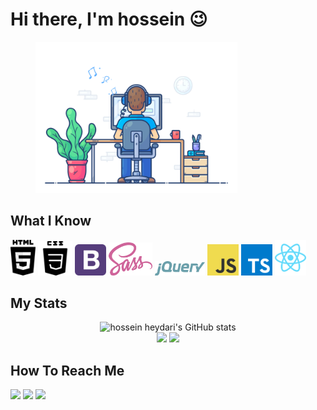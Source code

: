 # Hi there, I'm hossein 😉
<p align="center" style="width:80%;">
  <img src="https://raw.githubusercontent.com/hossein-heydari79/hossein-heydari79/main/drow.gif" alt="animated" width="80%" />
</p>

## What I Know

<p>
<img src="./images/html5-2.svg" width="40"/>
<img src="./images/css-124-624920.png" width="55"/>
<img src="./images/bootstrap-4.svg" width="50"/>
<img src="./images/sass-1.svg" width="70"/>
<img src="./images/jquery-2.svg" width="80"/>
<img src="./images/logo-javascript.svg" width="50"/>
<img src="./images/typescript.svg" width="50"/>
<img src="./images/react-2.svg" width="50"/>
</p>







## My Stats
<!-- ![Top Langs](https://github-readme-stats.vercel.app/api?username=hossein-heydari79&show_icons=true&include_all_commits=true&theme=monokai)
![mattn's github stats](https://github-readme-stats.vercel.app/api/top-langs/?username=hossein-heydari79&layout=compact&theme=monokai&langs_count=12) -->

<p align="center">
  <img src="https://github-readme-stats.vercel.app/api?username=hossein-heydari79&show_icons=true&include_all_commits=true&theme=monokai" alt="hossein heydari's GitHub stats" /><br />
  <img src="https://github-readme-streak-stats.herokuapp.com/?user=hossein-heydari79&theme=monokai"/>
  <img src="https://github-readme-stats.vercel.app/api/top-langs/?username=hossein-heydari79&layout=compact&theme=monokai&langs_count=12"/>
</p>

<!--
## What i Know
![javascript](https://img.icons8.com/dusk/64/000000/javascript-logo.png)
![react](https://img.icons8.com/officel/64/000000/react.png)
![sass](https://img.icons8.com/color/64/000000/sass.png) -->

## How To Reach Me
<a href="https://t.me/hossein_heydari79" target="_blank"><img src="https://www.vectorlogo.zone/logos/telegram/telegram-tile.svg" width="32"/></a>
<a href="mailto:hosseinheydari790228@gmail.com" target="_blank"><img src="https://www.vectorlogo.zone/logos/gmail/gmail-icon.svg" width="32"/></a>
<a href="https://www.linkedin.com/in/hossein-heydari-7085931b8" target="_blank"><img src="https://www.vectorlogo.zone/logos/linkedin/linkedin-tile.svg" width="32"/></a>
